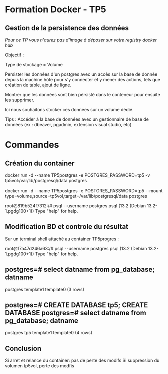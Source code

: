 # Formation Docker - TP5

## Gestion de la persistence des données

*Pour ce TP vous n'aurez pas d'image à déposer sur votre registry docker hub*

Objectif :

Type de stockage = Volume

Persister les données d'un postgres avec un accès sur la base de donnée depuis la machine hôte pour s'y connecter et y mener des actions, tels que création de table, ajout de ligne.

Montrer que les données sont bien pérsisté dans le conteneur pour ensuite les supprimer.

Ici nous souhaitons stocker ces données sur un volume dédié.

Tips : Accéder à la base de données avec un gestionnaire de base de données (ex : dbeaver, pgadmin, extension visual studio, etc)


# Commandes

## Création du container

docker run -d --name TP5postgres -e  POSTGRES_PASSWORD=tp5 -v tp5vol:/var/lib/postgresql/data postgres

docker run -d --name TP5postgres -e  POSTGRES_PASSWORD=tp5 --mount type=volume,source=tp5vol,target=/var/lib/postgresql/data postgres 


root@819b524f7312:/# psql --username postgres
psql (13.2 (Debian 13.2-1.pgdg100+1))
Type "help" for help.

## Modification BD et controle du résultat

Sur un terminal shell attaché au container TP5progres :

root@17a47d246a63:/# psql --username postgres
psql (13.2 (Debian 13.2-1.pgdg100+1))
Type "help" for help.

postgres=# select datname from pg_database;
  datname  
-----------
 postgres
 template1
 template0
(3 rows)

postgres=# CREATE DATABASE tp5;
CREATE DATABASE
postgres=# select datname from pg_database;
  datname  
-----------
 postgres
 tp5
 template1
 template0
(4 rows)

## Conclusion 

Si arret et relance du container: pas de perte des modifs
Si suppression du volumen tp5vol, perte des modfis
  
